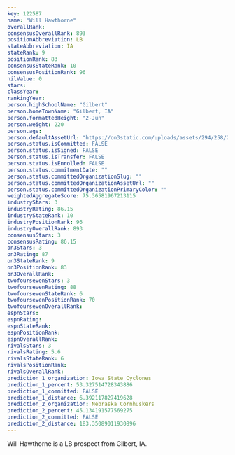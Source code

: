 ```yaml
---
key: 122587
name: "Will Hawthorne"
overallRank: 
consensusOverallRank: 893
positionAbbreviation: LB
stateAbbreviation: IA
stateRank: 9
positionRank: 83
consensusStateRank: 10
consensusPositionRank: 96
nilValue: 0
stars: 
classYear: 
rankingYear: 
person.highSchoolName: "Gilbert"
person.homeTownName: "Gilbert, IA"
person.formattedHeight: "2-Jun"
person.weight: 220
person.age: 
person.defaultAssetUrl: "https://on3static.com/uploads/assets/294/258/258294.jpg"
person.status.isCommitted: FALSE
person.status.isSigned: FALSE
person.status.isTransfer: FALSE
person.status.isEnrolled: FALSE
person.status.commitmentDate: ""
person.status.committedOrganizationSlug: ""
person.status.committedOrganizationAssetUrl: ""
person.status.committedOrganizationPrimaryColor: ""
weightedAggregateScore: 75.36581967213115
industryStars: 3
industryRating: 86.15
industryStateRank: 10
industryPositionRank: 96
industryOverallRank: 893
consensusStars: 3
consensusRating: 86.15
on3Stars: 3
on3Rating: 87
on3StateRank: 9
on3PositionRank: 83
on3OverallRank: 
twofoursevenStars: 3
twofoursevenRating: 88
twofoursevenStateRank: 6
twofoursevenPositionRank: 70
twofoursevenOverallRank: 
espnStars: 
espnRating: 
espnStateRank: 
espnPositionRank: 
espnOverallRank: 
rivalsStars: 3
rivalsRating: 5.6
rivalsStateRank: 6
rivalsPositionRank: 
rivalsOverallRank: 
prediction_1_organization: Iowa State Cyclones
prediction_1_percent: 53.327514728343886
prediction_1_committed: FALSE
prediction_1_distance: 6.392117827419628
prediction_2_organization: Nebraska Cornhuskers
prediction_2_percent: 45.134191577569275
prediction_2_committed: FALSE
prediction_2_distance: 183.35089011930896
---
```

Will Hawthorne is a LB prospect from Gilbert, IA.